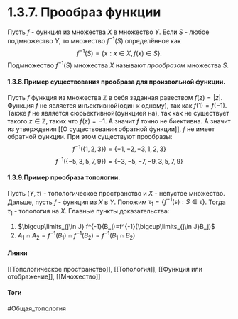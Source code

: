 # 1.3.7. Прообраз функции
Пусть $f$ - функция из множества $X$ в множество $Y$. Если $S$ - любое подмножество $Y$, то множество $f^{-1}(S)$ определённое как $$f^{-1}(S)=\{x:x\in X,f(x)\in S\}.$$Подмножество $f^{-1}(S)$ множества $X$ называют *прообразом* множества $S$.

#### 1.3.8.Пример существования прообраза для произвольной функции.
Пусть $f$ функция из множества $\mathbb{Z}$ в себя заданная равеством $f(z)=|z|$. Функция $f$ не является инъективной(один к одному), так как $f(1)=f(-1)$. Также $f$ не является сюрьективной(функцией на), так как не существует такого $z\in\mathbb{Z}$, таких что $f(z)=-1$. А значит $f$ точно не биективна. А значит из утверждения [[О существовании обратной функции]], $f$ не имеет обратной функции. При этом существуют прообразы: $$f^{-1}(\{1,2,3\})=\{-1,-2,-3,1,2,3\}$$ 
$$f^{-1}(\{-5,3,5,7,9\})=\{-3,-5,-7,-9,3,5,7,9\}$$

#### 1.3.9.Пример прообраза топологии.
 Пусть $(Y,\tau)$ - топологическое пространство и $X$ - непустое множество. Дальше, пусть $f$ - функция из $X$ в $Y$. Положим $\tau_1=\{f^{-1}(s):S\in\tau\}$. Тогда $\tau_1$ - топология на $X$.
 Главные пункты доказательства: 
 1. $\bigcup\limits_{j\in J} f^{-1}(B_j)=f^{-1}(\bigcup\limits_{j\in J}B_j)$
 2. $A_{1}\cap A_{2}=f^{-1}(B_1)\cap f^{-1}(B_2)=f^{-1}(B_{1}\cap B_2)$


#### Линки 
[[Топологическое пространство]],
[[Топология]],
[[Функция или отображение]],
[[Множество]]
#### Тэги 
 #Общая_топология